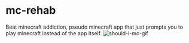 # mc-rehab
Beat minecraft addiction, pseudo minecraft app that just prompts you to play minecraft instead of the app itself.
![should-i-mc-gif](https://user-images.githubusercontent.com/64703515/204906088-95546736-b043-41ff-b084-edc704501cee.gif)

